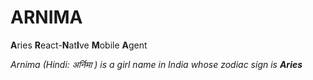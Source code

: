 # ARNIMA
**A**ries **R**eact-**N**at**I**ve **M**obile **A**gent

_Arnima (Hindi: अर्निमा ) is a girl name in India whose zodiac sign is **Aries**_

